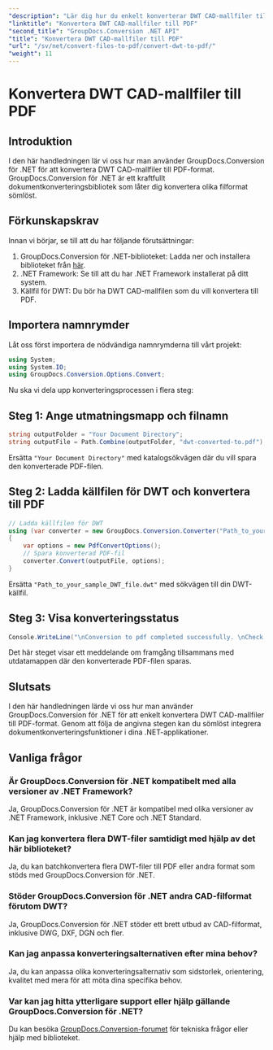 ```yaml
---
"description": "Lär dig hur du enkelt konverterar DWT CAD-mallfiler till PDF-format med GroupDocs.Conversion för .NET."
"linktitle": "Konvertera DWT CAD-mallfiler till PDF"
"second_title": "GroupDocs.Conversion .NET API"
"title": "Konvertera DWT CAD-mallfiler till PDF"
"url": "/sv/net/convert-files-to-pdf/convert-dwt-to-pdf/"
"weight": 11
---
```


# Konvertera DWT CAD-mallfiler till PDF

## Introduktion
I den här handledningen lär vi oss hur man använder GroupDocs.Conversion för .NET för att konvertera DWT CAD-mallfiler till PDF-format. GroupDocs.Conversion för .NET är ett kraftfullt dokumentkonverteringsbibliotek som låter dig konvertera olika filformat sömlöst.
## Förkunskapskrav
Innan vi börjar, se till att du har följande förutsättningar:
1. GroupDocs.Conversion för .NET-biblioteket: Ladda ner och installera biblioteket från [här](https://releases.groupdocs.com/conversion/net/).
2. .NET Framework: Se till att du har .NET Framework installerat på ditt system.
3. Källfil för DWT: Du bör ha DWT CAD-mallfilen som du vill konvertera till PDF.

## Importera namnrymder
Låt oss först importera de nödvändiga namnrymderna till vårt projekt:
```csharp
using System;
using System.IO;
using GroupDocs.Conversion.Options.Convert;
```
Nu ska vi dela upp konverteringsprocessen i flera steg:
## Steg 1: Ange utmatningsmapp och filnamn
```csharp
string outputFolder = "Your Document Directory";
string outputFile = Path.Combine(outputFolder, "dwt-converted-to.pdf");
```
Ersätta `"Your Document Directory"` med katalogsökvägen där du vill spara den konverterade PDF-filen.
## Steg 2: Ladda källfilen för DWT och konvertera till PDF
```csharp
// Ladda källfilen för DWT
using (var converter = new GroupDocs.Conversion.Converter("Path_to_your_sample_DWT_file.dwt"))
{
    var options = new PdfConvertOptions();
    // Spara konverterad PDF-fil
    converter.Convert(outputFile, options);
}
```
Ersätta `"Path_to_your_sample_DWT_file.dwt"` med sökvägen till din DWT-källfil.
## Steg 3: Visa konverteringsstatus
```csharp
Console.WriteLine("\nConversion to pdf completed successfully. \nCheck output in {0}", outputFolder);
```
Det här steget visar ett meddelande om framgång tillsammans med utdatamappen där den konverterade PDF-filen sparas.

## Slutsats
I den här handledningen lärde vi oss hur man använder GroupDocs.Conversion för .NET för att enkelt konvertera DWT CAD-mallfiler till PDF-format. Genom att följa de angivna stegen kan du sömlöst integrera dokumentkonverteringsfunktioner i dina .NET-applikationer.
## Vanliga frågor
### Är GroupDocs.Conversion för .NET kompatibelt med alla versioner av .NET Framework?
Ja, GroupDocs.Conversion för .NET är kompatibel med olika versioner av .NET Framework, inklusive .NET Core och .NET Standard.
### Kan jag konvertera flera DWT-filer samtidigt med hjälp av det här biblioteket?
Ja, du kan batchkonvertera flera DWT-filer till PDF eller andra format som stöds med GroupDocs.Conversion för .NET.
### Stöder GroupDocs.Conversion för .NET andra CAD-filformat förutom DWT?
Ja, GroupDocs.Conversion för .NET stöder ett brett utbud av CAD-filformat, inklusive DWG, DXF, DGN och fler.
### Kan jag anpassa konverteringsalternativen efter mina behov?
Ja, du kan anpassa olika konverteringsalternativ som sidstorlek, orientering, kvalitet med mera för att möta dina specifika behov.
### Var kan jag hitta ytterligare support eller hjälp gällande GroupDocs.Conversion för .NET?
Du kan besöka [GroupDocs.Conversion-forumet](https://forum.groupdocs.com/c/conversion/11) för tekniska frågor eller hjälp med biblioteket.